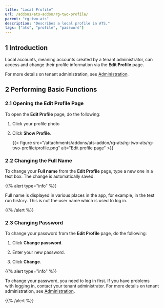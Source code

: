 ```yaml
---
title: "Local Profile"
url: /addons/ats-addon/rg-two-profile/
parent: "rg-two-ats"
description: "Describes a local profile in ATS."
tags: ["ats", "profile", "password"]
---
```


## 1 Introduction

Local accounts, meaning accounts created by a tenant administrator, can access and change their profile information via the **Edit Profile** page. 

For more details on tenant administration, see [Administration](/addons/ats-addon/rg-two-administration/).

## 2 Performing Basic Functions

### 2.1 Opening the Edit Profile Page

To open the **Edit Profile** page, do the following:

1.  Click your profile photo 

2.  Click **Show Profile**.

    {{< figure src="/attachments/addons/ats-addon/rg-ats/rg-two-ats/rg-two-profile/profile.png" alt="Edit profile page" >}}

### 2.2 Changing the Full Name 

To change your **Full name** from the **Edit Profile** page, type a new one in a text box. The change is automatically saved. 

{{% alert type="info" %}}

Full name is displayed in various places in the app, for example, in the test run history. This is not the user name which is used to log in.

{{% /alert %}} 

### 2.3 Changing Password

To change your password from the **Edit Profile** page, do the following:

1.  Click **Change password**.

2.  Enter your new password.

3. Click **Change**.

{{% alert type="info" %}}

To change your password, you need to log in first. If you have problems with logging in, contact your tenant administrator. For more details on tenant administration, see [Administration](/addons/ats-addon/rg-two-administration/).

{{% /alert %}} 

